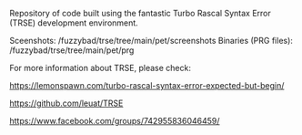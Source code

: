 Repository of code built using the fantastic Turbo Rascal Syntax Error (TRSE) development environment.

Sceenshots: /fuzzybad/trse/tree/main/pet/screenshots
Binaries (PRG files): /fuzzybad/trse/tree/main/pet/prg



For more information about TRSE, please check:

https://lemonspawn.com/turbo-rascal-syntax-error-expected-but-begin/

https://github.com/leuat/TRSE

https://www.facebook.com/groups/742955836046459/
